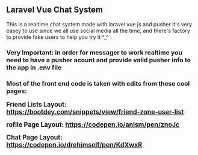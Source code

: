 <h2> Laravel Vue Chat System </h2>

<p>This is a realtime chat system made with laravel vue js and pusher it's very easey to use since we all use social media all the time, and there's factory to provide fake users to help you try it ^_^ .</p>

<h3>Very Important: in order for messager to work realtime you need to have a pusher acount and provide valid pusher info to the app in .env file</h3>

<h3> Most of the front end code is taken with edits from these cool pages: </h3>

<big><strong>Friend Lists Layout: <a href="https://bootdey.com/snippets/view/friend-zone-user-list">https://bootdey.com/snippets/view/friend-zone-user-list</a></strong></big>

<big><strong>rofile Page Layout: <a href="https://codepen.io/anism/pen/znoJc">https://codepen.io/anism/pen/znoJc</a></strong></big>

<big><strong>Chat Page Layout: <a href="https://codepen.io/drehimself/pen/KdXwxR">https://codepen.io/drehimself/pen/KdXwxR</a></strong></big>

